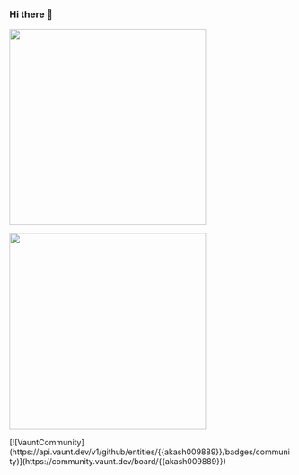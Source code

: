 ### Hi there 👋
<p>
  <img src="https://api.vaunt.dev/v1/github/entities/{{akash009889}}/achievements?format=svg&limit=3" width="350" />
</p>
<p>
    <a href="https://vaunt.dev">
        <img src="https://api.vaunt.dev/v1/github/entities/{{akash009889}}/contributions?format=svg" width="350" />
    </a>
</p>
[![VauntCommunity](https://api.vaunt.dev/v1/github/entities/{{akash009889}}/badges/community)](https://community.vaunt.dev/board/{{akash009889}})
<!--
**akash009889/akash009889** is a ✨ _special_ ✨ repository because its `README.md` (this file) appears on your GitHub profile.

Here are some ideas to get you started:

- 🔭 I’m currently working on ...
- 🌱 I’m currently learning ...
- 👯 I’m looking to collaborate on ...
- 🤔 I’m looking for help with ...
- 💬 Ask me about ...
- 📫 How to reach me: ...
- 😄 Pronouns: ...
- ⚡ Fun fact: ...
-->
